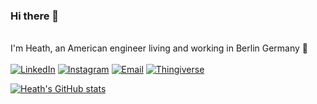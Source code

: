 ### Hi there 👋
<br>
I'm Heath, an American engineer living and working in Berlin Germany 🍺 
<br>
<br>
<a href="https://www.linkedin.com/in/heathlee/"><img alt="LinkedIn" src="https://img.shields.io/badge/LinkedIn-HeathLee-blue?style=flat-square&logo=linkedin"></a>
<a href="https://www.instagram.com/heathlyy/"><img alt="Instagram" src="https://img.shields.io/badge/Instagram-Heathlyy-blue?style=flat-square&logo=instagram"></a>
<a href="mailto:heath.lee.ee@gmail.com"><img alt="Email" src="https://img.shields.io/badge/Email-heath.lee.ee@gmail.com-blue?style=flat-square&logo=gmail"></a>
<a href="https://www.thingiverse.com/heathly/designs"><img alt="Thingiverse" src="https://img.shields.io/badge/thingiverse-heathly-blue?style=flat-square&logo=thingiverse"></a>

<br>

[![Heath's GitHub stats](https://github-readme-stats.vercel.app/api?username=theheathlee&theme=blueberry)](https://github.com/theheathlee/github-readme-stats)
